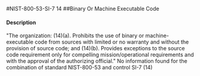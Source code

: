 #NIST-800-53-SI-7 14
##Binary Or Machine Executable Code
#### Description
"The organization:
   (14)(a).  Prohibits the use of binary or machine-executable code from sources with limited or no warranty and without the provision of source code; and
   (14)(b).  Provides exceptions to the source code requirement only for compelling mission/operational requirements and with the approval of the authorizing official."
No information found for the combination of standard NIST-800-53 and control SI-7 (14)
